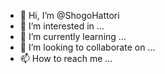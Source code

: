 - 👋 Hi, I’m @ShogoHattori
- 👀 I’m interested in ...
- 🌱 I’m currently learning ...
- 💞️ I’m looking to collaborate on ...
- 📫 How to reach me ...

<!---
ShogoHattori/ShogoHattori is a ✨ special ✨ repository because its `README.md` (this file) appears on your GitHub profile.
You can click the Preview link to take a look at your changes.
--->

